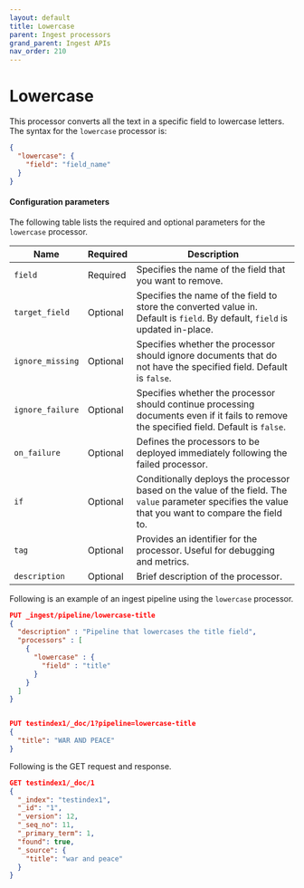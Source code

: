 ```yaml
---
layout: default
title: Lowercase
parent: Ingest processors 
grand_parent: Ingest APIs
nav_order: 210
---
```


# Lowercase

This processor converts all the text in a specific field to lowercase letters. The syntax for the `lowercase` processor is: 

```json
{
  "lowercase": {
    "field": "field_name"
  }
}
```

#### Configuration parameters

The following table lists the required and optional parameters for the `lowercase` processor.

| Name  | Required  | Description  |
|---|---|---|
| `field`  | Required  | Specifies the name of the field that you want to remove. |
| `target_field`  | Optional  | Specifies the name of the field to store the converted value in. Default is `field`. By default, `field` is updated in-place. |
| `ignore_missing`  | Optional  | Specifies whether the processor should ignore documents that do not have the specified field. Default is `false`.  |
| `ignore_failure`  | Optional  |  Specifies whether the processor should continue processing documents even if it fails to remove the specified field. Default is `false`.  |
| `on_failure`  | Optional  | Defines the processors to be deployed immediately following the failed processor.  |
| `if`  | Optional  | Conditionally deploys the processor based on the value of the field. The `value` parameter specifies the value that you want to compare the field to. |
| `tag`  | Optional  | Provides an identifier for the processor. Useful for debugging and metrics.  |
`description`  | Optional  | Brief description of the processor.  |  


Following is an example of an ingest pipeline using the `lowercase` processor.

```json
PUT _ingest/pipeline/lowercase-title
{
  "description" : "Pipeline that lowercases the title field",
  "processors" : [
    {
      "lowercase" : {
        "field" : "title"
      }
    }
  ]
}


PUT testindex1/_doc/1?pipeline=lowercase-title
{
  "title": "WAR AND PEACE"
}
```

Following is the GET request and response. 

```json
GET testindex1/_doc/1
{
  "_index": "testindex1",
  "_id": "1",
  "_version": 12,
  "_seq_no": 11,
  "_primary_term": 1,
  "found": true,
  "_source": {
    "title": "war and peace"
  }
}
```